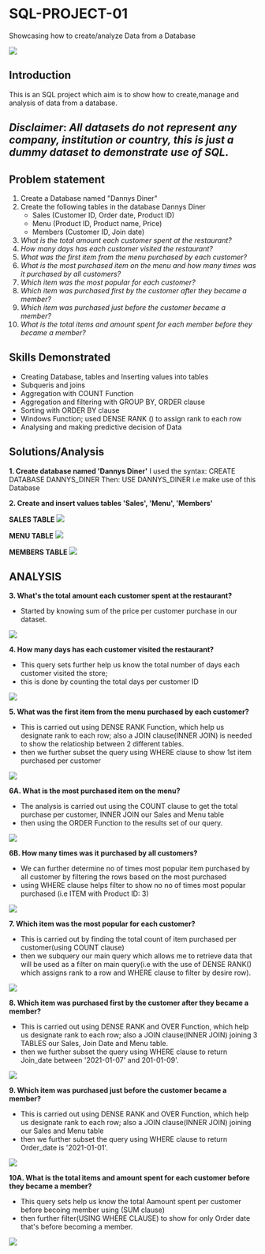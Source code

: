# SQL-PROJECT-01
Showcasing how to create/analyze Data from a Database

![](SQL_Webpage.jpg)

## Introduction
This is an SQL project which aim is to show how to create,manage and analysis of data from a database. 

**_Disclaimer_**: _All datasets do not represent any company, institution or country, this is just a dummy dataset to demonstrate use of SQL_.
---
## Problem statement
1. Create a Database named "Dannys Diner"
2. Create the following tables in the database Dannys Diner
   -  Sales (Customer ID, Order date, Product ID)
   -  Menu (Product ID, Product name, Price)
   - Members (Customer ID, Join date)
3. _What is the total amount each customer spent at the restaurant?_
4. _How many days has each customer visited the restaurant?_
5. _What was the first item from the menu purchased by each customer?_
6. _What is the most purchased item on the menu and how many times was it purchased by all customers?_
7. _Which item was the most popular for each customer?_
8. _Which item was purchased first by the customer after they became a member?_
9. _Which item was purchased just before the customer became a member?_
10. _What is the total items and amount spent for each member before they became a member?_

## Skills Demonstrated
- Creating Database, tables and Inserting values into tables
- Subqueris and joins
- Aggregation with COUNT Function
- Aggregation and filtering with GROUP BY, ORDER clause
- Sorting with ORDER BY clause
- Windows Function; used DENSE RANK () to assign rank to each row
- Analysing and making predictive decision of Data


## Solutions/Analysis
**1. Create database named 'Dannys Diner'**
I used the syntax: CREATE DATABASE DANNYS_DINER
             Then: USE DANNYS_DINER i.e make use of this Database

**2. Create and insert values tables 'Sales', 'Menu', 'Members'**

**SALES TABLE**
![](SALES_TABLE.png)

**MENU TABLE**
![](MENU_TABLE.png)

**MEMBERS TABLE**
![](MEMBERS_TABLE.png)

## ANALYSIS

**3. What's the total amount each customer spent at the restaurant?**

- Started by knowing sum of the price per customer purchase in our dataset.

![](TOTAL_AMOUNT_PER_CUS.png)

**4. How many days has each customer visited the restaurant?**
- This query sets further help us know the total number of days each customer visited the store;
-  this is done by counting the total days per customer ID

![](TOTAL_DAYS_PER_CUS.png)

**5. What was the first item from the menu purchased by each customer?**
- This is carried out using DENSE RANK Function, which help us designate rank to each row; also a JOIN clause(INNER JOIN) is needed to show the relatioship between 2  different tables. 
- then we further subset the query using WHERE clause to show 1st item purchased per customer

![](1ST_PER_CUS.png)

**6A. What is the most purchased item on the menu?**
- The analysis is carried out using the COUNT clause to get the total purchase per customer, INNER JOIN our Sales and Menu table
- then using the ORDER Function to the results set of our query.

![](MP.png)

**6B. How many times was it purchased by all customers?**
- We can further determine no of times most popular item purchased by all customer by filtering the rows based on the most purchased
- using WHERE clause helps filter to show no no of times most popular purchased (i.e ITEM with Product ID: 3)

![](TMP.png)

**7. Which item was the most popular for each customer?**
- This is carried out by finding the total count of item purchased per customer(using COUNT clause)
- then we subquery our main query which allows me to retrieve data that will be used as a filter on main query(i.e with the use of DENSE RANK() which assigns rank to a row and WHERE clause to filter by desire row).

![](ITEM_MOST_PUR_PERCUS.png)

**8. Which item was purchased first by the customer after they became a member?**
- This is carried out using DENSE RANK and OVER Function, which help us designate rank to each row; also a JOIN clause(INNER JOIN) joining 3 TABLES our Sales, Join Date and Menu table. 
- then we further subset the query using WHERE clause to return Join_date between '2021-01-07' and 201-01-09'.

![](1ST_AFTER_MEM.png)

**9. Which item was purchased just before the customer became a member?**
- This is carried out using DENSE RANK and OVER Function, which help us designate rank to each row; also a JOIN clause(INNER JOIN) joining our Sales and Menu table
- then we further subset the query using WHERE clause to return Order_date is '2021-01-01'.

![](1ST_BEFORE_MEM.png)

**10A. What is the total items and amount spent for each customer before they became a member?**
- This query sets help us know the total Aamount spent per customer before becoing member using (SUM clause)
-  then further filter(USING WHERE CLAUSE) to show for only Order date that's before becoming a member.

![](TOTAL_BEFORe_MEM.png)







